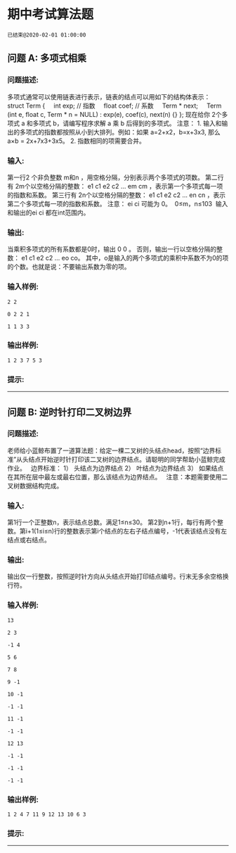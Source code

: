 # 期中考试算法题
`已结束@2020-02-01 01:00:00`
## 问题 A: 多项式相乘
### 问题描述:
多项式通常可以使⽤链表进⾏表⽰，链表的结点可以⽤如下的结构体表⽰：    struct Term {          int exp; // 指数          float coef; // 系数          Term * next;          Term (int e, float c, Term * n = NULL) : exp(e), coef(c), next(n) {}  };  现在给你 2个多项式 a 和多项式 b，请编写程序求解 a 乘 b 后得到的多项式。     注意：   1. 输⼊和输出的多项式的指数都按照从小到⼤排列。例如：如果 a=2+x2，b=x+3x3, 那么 a×b = 2x+7x3+3x5。   2. 指数相同的项需要合并。
### 输入:
第⼀⾏2 个⾮负整数 m和n ，⽤空格分隔，分别表⽰两个多项式的项数。   第⼆⾏有 2m个以空格分隔的整数： e1 c1 e2 c2 ... em cm ，表⽰第⼀个多项式每⼀项的指数和系数。 第三⾏有 2n个以空格分隔的整数： e1 c1 e2 c2 ... en cn ，表⽰第二个多项式每⼀项的指数和系数。      注意：   ei ci 可能为 0。    0≤m，n≤103   输入和输出的ei ci 都在int范围内。
### 输出:
当乘积多项式的所有系数都是0时，输出 0 0 。   否则，输出⼀⾏以空格分隔的整数：  e1 c1 e2 c2 ... eo co。   其中，o是输⼊的两个多项式的乘积中系数不为0的项的个数。也就是说：不要输出系数为零的项。
### 输入样例:
```
2 2
0 2 2 1
1 1 3 3
```
### 输出样例:
```
1 2 3 7 5 3
```
### 提示:


---
## 问题 B: 逆时针打印二叉树边界
### 问题描述:
老师给小蓝鲸布置了一道算法题：给定一棵二叉树的头结点head，按照“边界标准”从头结点开始逆时针打印该二叉树的边界结点。请聪明的同学帮助小蓝鲸完成作业。        	边界标准：    	1） 头结点为边界结点    	2） 叶结点为边界结点    	3） 如果结点在其所在层中最左或最右位置，那么该结点为边界结点。        	注意：本题需要使用二叉树数据结构完成。
### 输入:
第1行一个正整数n，表示结点总数。满足1≤n≤30。     	第2到n+1行，每行有两个整数。第i+1(1≤i≤n)行的整数表示第i个结点的左右子结点编号，-1代表该结点没有左结点或右结点。
### 输出:
输出仅一行整数，按照逆时针方向从头结点开始打印结点编号。行末无多余空格换行符。
### 输入样例:
```
13
2 3
-1 4
5 6
7 8
9 -1
10 -1
-1 -1
11 -1
-1 -1
12 13
-1 -1
-1 -1
-1 -1
```
### 输出样例:
```
1 2 4 7 11 9 12 13 10 6 3
```
### 提示:


---
